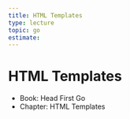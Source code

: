 ```yaml
---
title: HTML Templates
type: lecture
topic: go
estimate:
---
```


# HTML Templates

- Book: Head First Go
- Chapter: HTML Templates
